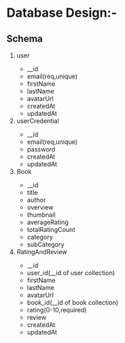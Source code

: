 # Database Design:-

## Schema

<ol>
<li>user</li>
<ul>
<li>__id</li>
<li>email(req,unique)</li>
<li>firstName</li>
<li>lastName</li>
<li>avatarUrl</li>
<li>createdAt</li>
<li>updatedAt</li>
</ul>

<li>userCredential</li>
<ul>
<li>__id</li>
<li>email(req,unique)</li>
<li>password</li>
<li>createdAt</li>
<li>updatedAt</li>
</ul>

<li>Book</li>
<ul>
<li>__id</li>
<li>title</li>
<li>author</li>
<li>overview</li>
<li>thumbnail</li>
<li>averageRating</li>
<li>totalRatingCount</li>
<li>category</li>
<li>subCategory</li>
</ul>

<li>RatingAndReview</li>
<ul>
<li>__id</li>
<li>user_id(__id of user collection)</li>
<li>firstName</li>
<li>lastName</li>
<li>avatarUrl</li>
<li>book_id(__id of book collection)</li>
<li>rating(0-10,required)</li>
<li>review</li>
<li>createdAt</li>
<li>updatedAt</li>
</ul>

</ol>

